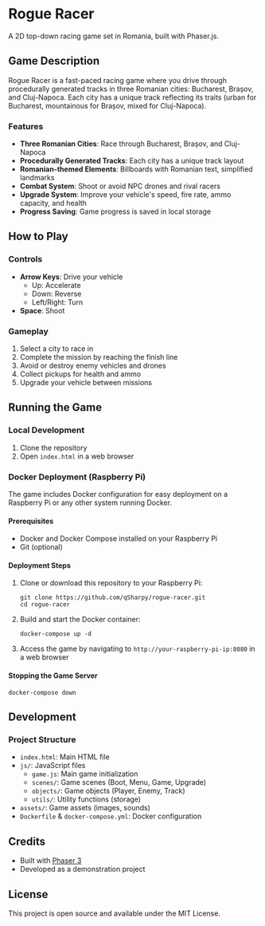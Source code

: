 # Rogue Racer

A 2D top-down racing game set in Romania, built with Phaser.js.

## Game Description

Rogue Racer is a fast-paced racing game where you drive through procedurally generated tracks in three Romanian cities: Bucharest, Brașov, and Cluj-Napoca. Each city has a unique track reflecting its traits (urban for Bucharest, mountainous for Brașov, mixed for Cluj-Napoca).

### Features

- **Three Romanian Cities**: Race through Bucharest, Brașov, and Cluj-Napoca
- **Procedurally Generated Tracks**: Each city has a unique track layout
- **Romanian-themed Elements**: Billboards with Romanian text, simplified landmarks
- **Combat System**: Shoot or avoid NPC drones and rival racers
- **Upgrade System**: Improve your vehicle's speed, fire rate, ammo capacity, and health
- **Progress Saving**: Game progress is saved in local storage

## How to Play

### Controls

- **Arrow Keys**: Drive your vehicle
  - Up: Accelerate
  - Down: Reverse
  - Left/Right: Turn
- **Space**: Shoot

### Gameplay

1. Select a city to race in
2. Complete the mission by reaching the finish line
3. Avoid or destroy enemy vehicles and drones
4. Collect pickups for health and ammo
5. Upgrade your vehicle between missions

## Running the Game

### Local Development

1. Clone the repository
2. Open `index.html` in a web browser

### Docker Deployment (Raspberry Pi)

The game includes Docker configuration for easy deployment on a Raspberry Pi or any other system running Docker.

#### Prerequisites

- Docker and Docker Compose installed on your Raspberry Pi
- Git (optional)

#### Deployment Steps

1. Clone or download this repository to your Raspberry Pi:
   ```
   git clone https://github.com/qSharpy/rogue-racer.git
   cd rogue-racer
   ```

2. Build and start the Docker container:
   ```
   docker-compose up -d
   ```

3. Access the game by navigating to `http://your-raspberry-pi-ip:8080` in a web browser

#### Stopping the Game Server

```
docker-compose down
```

## Development

### Project Structure

- `index.html`: Main HTML file
- `js/`: JavaScript files
  - `game.js`: Main game initialization
  - `scenes/`: Game scenes (Boot, Menu, Game, Upgrade)
  - `objects/`: Game objects (Player, Enemy, Track)
  - `utils/`: Utility functions (storage)
- `assets/`: Game assets (images, sounds)
- `Dockerfile` & `docker-compose.yml`: Docker configuration

## Credits

- Built with [Phaser 3](https://phaser.io/phaser3)
- Developed as a demonstration project

## License

This project is open source and available under the MIT License.